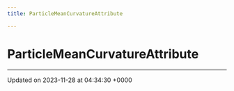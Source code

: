 ```yaml
---
title: ParticleMeanCurvatureAttribute

---
```


# ParticleMeanCurvatureAttribute





-------------------------------

Updated on 2023-11-28 at 04:34:30 +0000